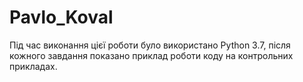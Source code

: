 # Pavlo_Koval
Під час виконання цієї роботи було використано Python 3.7, після кожного завдання показано приклад роботи коду на контрольних прикладах.
